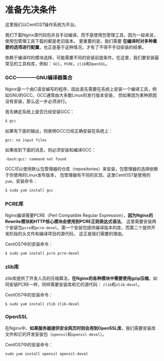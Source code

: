 准备先决条件
==========================================================
这里我们以CentOS7操作系统为平台。

我们下载Nginx源代码包并且手动编译，而不是使用包管理工具，因为一般来说，使用包管理工具下载的都是老旧版本。
更重要的是，我们需要 **在编译时对多种重要的选项进行配置**，也正是基于这种情况，才有了不得不手动安装的结果。

依赖于编译时的模块选择，可能需要不同的安装前提条件。在这里，我们要安装最常见的工具和库，例如：
`GCC`，`PCRE`，`zlib`和`OpenSSL`。

### GCC————GNU编译器集合
Nginx是一个由C语言编写的程序，因此首先需要在系统上安装一个编译工具，例如GNU的GCC，GCC通常由大多数Linux的发行版本安装，
但如果因为某种原因没有安装，那么这一步必须进行。

首先确定系统上是否已经安装GCC：
```powershell
$ gcc
```
如果有下面的输出，则表明GCC已经正确安装在系统上：
```
gcc: no input files
```
如果收到下面的消息，则必须安装和编译GCC：
```
-bash:gcc: command not found
```
GCC可以使用默认包管理器的仓库（repositories）来安装，包管理器的选择依赖于你使用的Linux发布版本，
包管理器有不同的实现，这里CentOS7是使用的`yum`，安装命令：
```powershell
$ sudo yum install gcc
```

### PCRE库
Nginx编译需要PCRE（Perl Compatible Regular Expression），**因为Nginx的Rewrite模块和HTTP核心模块会使用到PCRE正则表达式语法**。
这里需要安装两个安装包`pcre`和`pcre-devel`。第一个安装包提供编译版本的库，而第二个提供开发阶段的头文件和编译项目的源代码，
这正是我们需要的理由。

CentOS7中的安装命令：
```powershell
$ sudo yum install pcre pcre-devel
```

### zlib库
zlib库提供了开发人员的压缩算法，**在Nginx的各种模块中需要使用gzip压缩**。如同安装PCRE一样，同样需要安装库和它的源代码：
`zlib`和`zlib-devel`。

CentOS7中的安装命令：
```powershell
$ sudo yum install zlib zlib-devel
```

### OpenSSL
在Nginx中，**如果服务器提供安全网页时则会用到OpenSSL库**，我们需要安装库文件和它的开发安装包（`openssl`和`openssl-devel`）。

CentOS7中的安装命令：
```powershell
sudo yum install openssl openssl-devel
```
